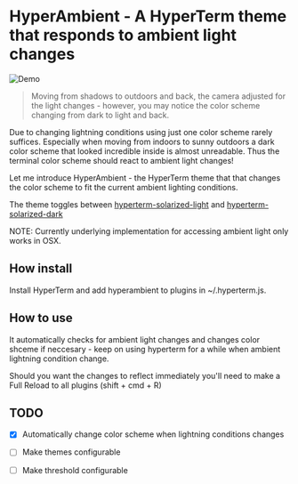 # HyperAmbient - A HyperTerm theme that responds to ambient light changes

![Demo](https://github.com/jamox/hyperambient/blob/master/hyperambient.gif)

> Moving from shadows to outdoors and back, the camera adjusted for the light changes - however, you may notice the color scheme changing from dark to light and back.

Due to changing lightning conditions using just one color scheme rarely suffices. Especially when moving from indoors to sunny outdoors a dark color scheme that looked incredible inside is almost unreadable.
Thus the terminal color scheme should react to ambient light changes!

Let me introduce HyperAmbient - the HyperTerm theme that that changes the color scheme to fit the current ambient lighting conditions.

The theme toggles between [hyperterm-solarized-light](https://www.npmjs.com/package/hyperterm-solarized-light) and  [hyperterm-solarized-dark](https://www.npmjs.com/package/hyperterm-solarized-dark)

NOTE: Currently underlying implementation for accessing ambient light only works in OSX.

## How install

Install HyperTerm and add hyperambient to plugins in ~/.hyperterm.js.

## How to use

It automatically checks for ambient light changes and changes color shceme if neccesary - keep on using hyperterm for a while when ambient lightning condition change.

Should you want the changes to reflect immediately you'll need to make a Full Reload to all plugins (shift + cmd + R)

## TODO

- [x] Automatically change color scheme when lightning conditions changes
- [ ] Make themes configurable
- [ ] Make threshold configurable

